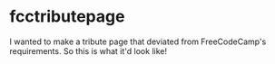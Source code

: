 # fcctributepage
I wanted to make a tribute page that deviated from FreeCodeCamp's requirements. So this is what it'd look like!
